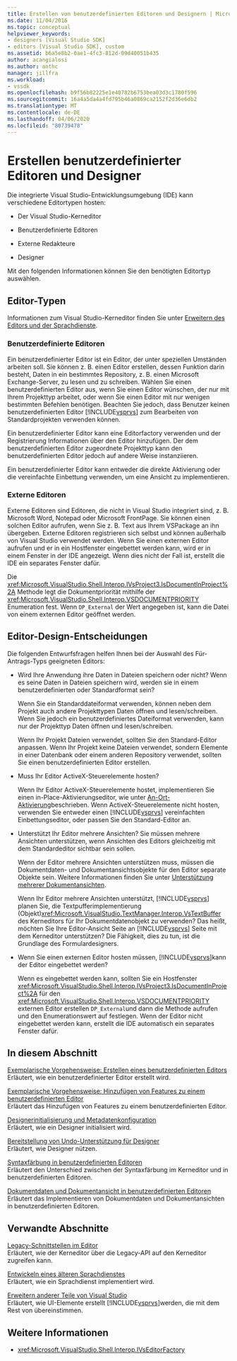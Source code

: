 ```yaml
---
title: Erstellen von benutzerdefinierten Editoren und Designern | Microsoft Docs
ms.date: 11/04/2016
ms.topic: conceptual
helpviewer_keywords:
- designers [Visual Studio SDK]
- editors [Visual Studio SDK], custom
ms.assetid: b6a5e8b2-0ae1-4fc3-812d-09d40051b435
author: acangialosi
ms.author: anthc
manager: jillfra
ms.workload:
- vssdk
ms.openlocfilehash: b9f56b82225e1e40782b6753bea03d3c1780f596
ms.sourcegitcommit: 16a4a5da4a4fd795b46a0869ca2152f2d36e6db2
ms.translationtype: MT
ms.contentlocale: de-DE
ms.lasthandoff: 04/06/2020
ms.locfileid: "80739478"
---
```

# <a name="create-custom-editors-and-designers"></a>Erstellen benutzerdefinierter Editoren und Designer

Die integrierte Visual Studio-Entwicklungsumgebung (IDE) kann verschiedene Editortypen hosten:

- Der Visual Studio-Kerneditor

- Benutzerdefinierte Editoren

- Externe Redakteure

- Designer

Mit den folgenden Informationen können Sie den benötigten Editortyp auswählen.

## <a name="types-of-editor"></a>Editor-Typen

Informationen zum Visual Studio-Kerneditor finden Sie unter [Erweitern des Editors und der Sprachdienste](../extensibility/extending-the-editor-and-language-services.md).

### <a name="custom-editors"></a>Benutzerdefinierte Editoren
 Ein benutzerdefinierter Editor ist ein Editor, der unter speziellen Umständen arbeiten soll. Sie können z. B. einen Editor erstellen, dessen Funktion darin besteht, Daten in ein bestimmtes Repository, z. B. einen Microsoft Exchange-Server, zu lesen und zu schreiben. Wählen Sie einen benutzerdefinierten Editor aus, wenn Sie einen Editor wünschen, der nur mit Ihrem Projekttyp arbeitet, oder wenn Sie einen Editor mit nur wenigen bestimmten Befehlen benötigen. Beachten Sie jedoch, dass Benutzer keinen benutzerdefinierten Editor [!INCLUDE[vsprvs](../code-quality/includes/vsprvs_md.md)] zum Bearbeiten von Standardprojekten verwenden können.

 Ein benutzerdefinierter Editor kann eine Editorfactory verwenden und der Registrierung Informationen über den Editor hinzufügen. Der dem benutzerdefinierten Editor zugeordnete Projekttyp kann den benutzerdefinierten Editor jedoch auf andere Weise instanziieren.

 Ein benutzerdefinierter Editor kann entweder die direkte Aktivierung oder die vereinfachte Einbettung verwenden, um eine Ansicht zu implementieren.

### <a name="external-editors"></a>Externe Editoren
 Externe Editoren sind Editoren, die nicht in Visual Studio integriert sind, z. B. Microsoft Word, Notepad oder Microsoft FrontPage. Sie können einen solchen Editor aufrufen, wenn Sie z. B. Text aus Ihrem VSPackage an ihn übergeben. Externe Editoren registrieren sich selbst und können außerhalb von Visual Studio verwendet werden. Wenn Sie einen externen Editor aufrufen und er in ein Hostfenster eingebettet werden kann, wird er in einem Fenster in der IDE angezeigt. Wenn dies nicht der Fall ist, erstellt die IDE ein separates Fenster dafür.

 Die <xref:Microsoft.VisualStudio.Shell.Interop.IVsProject3.IsDocumentInProject%2A> Methode legt die Dokumentpriorität mithilfe der <xref:Microsoft.VisualStudio.Shell.Interop.VSDOCUMENTPRIORITY> Enumeration fest. Wenn `DP_External` der Wert angegeben ist, kann die Datei von einem externen Editor geöffnet werden.

## <a name="editor-design-decisions"></a>Editor-Design-Entscheidungen
 Die folgenden Entwurfsfragen helfen Ihnen bei der Auswahl des Für-Antrags-Typs geeigneten Editors:

- Wird Ihre Anwendung ihre Daten in Dateien speichern oder nicht? Wenn es seine Daten in Dateien speichern wird, werden sie in einem benutzerdefinierten oder Standardformat sein?

   Wenn Sie ein Standarddateiformat verwenden, können neben dem Projekt auch andere Projekttypen Daten öffnen und lesen/schreiben. Wenn Sie jedoch ein benutzerdefiniertes Dateiformat verwenden, kann nur der Projekttyp Daten öffnen und lesen/schreiben.

   Wenn Ihr Projekt Dateien verwendet, sollten Sie den Standard-Editor anpassen. Wenn Ihr Projekt keine Dateien verwendet, sondern Elemente in einer Datenbank oder einem anderen Repository verwendet, sollten Sie einen benutzerdefinierten Editor erstellen.

- Muss Ihr Editor ActiveX-Steuerelemente hosten?

   Wenn Ihr Editor ActiveX-Steuerelemente hostet, implementieren Sie einen in-Place-Aktivierungseditor, wie unter [An-Ort-Aktivierung](/visualstudio/misc/in-place-activation?view=vs-2015)beschrieben. Wenn ActiveX-Steuerelemente nicht hosten, verwenden Sie entweder einen [!INCLUDE[vsprvs](../code-quality/includes/vsprvs_md.md)] vereinfachten Einbettungseditor, oder passen Sie den Standard-Editor an.

- Unterstützt Ihr Editor mehrere Ansichten? Sie müssen mehrere Ansichten unterstützen, wenn Ansichten des Editors gleichzeitig mit dem Standardeditor sichtbar sein sollen.

   Wenn der Editor mehrere Ansichten unterstützen muss, müssen die Dokumentdaten- und Dokumentansichtsobjekte für den Editor separate Objekte sein. Weitere Informationen finden Sie unter [Unterstützung mehrerer Dokumentansichten](../extensibility/supporting-multiple-document-views.md).

   Wenn Ihr Editor mehrere Ansichten unterstützt, [!INCLUDE[vsprvs](../code-quality/includes/vsprvs_md.md)] planen Sie, die Textpufferimplementierung (Objekt)<xref:Microsoft.VisualStudio.TextManager.Interop.VsTextBuffer> des Kerneditors für Ihr Dokumentdatenobjekt zu verwenden? Das heißt, möchten Sie Ihre Editor-Ansicht Seite an [!INCLUDE[vsprvs](../code-quality/includes/vsprvs_md.md)] Seite mit dem Kerneditor unterstützen? Die Fähigkeit, dies zu tun, ist die Grundlage des Formulardesigners.

- Wenn Sie einen externen Editor hosten müssen, [!INCLUDE[vsprvs](../code-quality/includes/vsprvs_md.md)]kann der Editor eingebettet werden?

   Wenn es eingebettet werden kann, sollten Sie ein Hostfenster <xref:Microsoft.VisualStudio.Shell.Interop.IVsProject3.IsDocumentInProject%2A> für den <xref:Microsoft.VisualStudio.Shell.Interop.VSDOCUMENTPRIORITY> externen Editor erstellen `DP_External`und dann die Methode aufrufen und den Enumerationswert auf festlegen. Wenn der Editor nicht eingebettet werden kann, erstellt die IDE automatisch ein separates Fenster dafür.

## <a name="in-this-section"></a>In diesem Abschnitt

[Exemplarische Vorgehensweise: Erstellen eines benutzerdefinierten Editors](../extensibility/walkthrough-creating-a-custom-editor.md)\
Erläutert, wie ein benutzerdefinierter Editor erstellt wird.

[Exemplarische Vorgehensweise: Hinzufügen von Features zu einem benutzerdefinierten Editor](../extensibility/walkthrough-adding-features-to-a-custom-editor.md)\
Erläutert das Hinzufügen von Features zu einem benutzerdefinierten Editor.

[Designerinitialisierung und Metadatenkonfiguration](../extensibility/designer-initialization-and-metadata-configuration.md)\
Erläutert, wie ein Designer initialisiert wird.

[Bereitstellung von Undo-Unterstützung für Designer](../extensibility/supplying-undo-support-to-designers.md)\
Erläutert, wie Designer nützen.

[Syntaxfärbung in benutzerdefinierten Editoren](../extensibility/syntax-coloring-in-custom-editors.md)\
Erläutert den Unterschied zwischen der Syntaxfärbung im Kerneditor und in benutzerdefinierten Editoren.

[Dokumentdaten und Dokumentansicht in benutzerdefinierten Editoren](../extensibility/document-data-and-document-view-in-custom-editors.md)\
Erläutert das Implementieren von Dokumentdaten und Dokumentansichten in benutzerdefinierten Editoren.

## <a name="related-sections"></a>Verwandte Abschnitte

[Legacy-Schnittstellen im Editor](/visualstudio/extensibility/legacy-interfaces-in-the-editor?view=vs-2015)\
Erläutert, wie der Kerneditor über die Legacy-API auf den Kerneditor zugreifen kann.

[Entwickeln eines älteren Sprachdienstes](../extensibility/internals/developing-a-legacy-language-service.md)\
Erläutert, wie ein Sprachdienst implementiert wird.

[Erweitern anderer Teile von Visual Studio](../extensibility/extending-other-parts-of-visual-studio.md)\
Erläutert, wie UI-Elemente erstellt [!INCLUDE[vsprvs](../code-quality/includes/vsprvs_md.md)]werden, die mit dem Rest von übereinstimmen.

## <a name="see-also"></a>Weitere Informationen

- <xref:Microsoft.VisualStudio.Shell.Interop.IVsEditorFactory>
